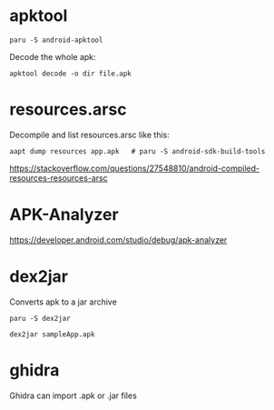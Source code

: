 # apktool

    paru -S android-apktool


Decode the whole apk:

    apktool decode -o dir file.apk



# resources.arsc

Decompile and list resources.arsc like this:

    aapt dump resources app.apk   # paru -S android-sdk-build-tools


https://stackoverflow.com/questions/27548810/android-compiled-resources-resources-arsc



# APK-Analyzer

https://developer.android.com/studio/debug/apk-analyzer


# dex2jar

Converts apk to a jar archive

    paru -S dex2jar

    dex2jar sampleApp.apk

# ghidra

Ghidra can import .apk or .jar files

